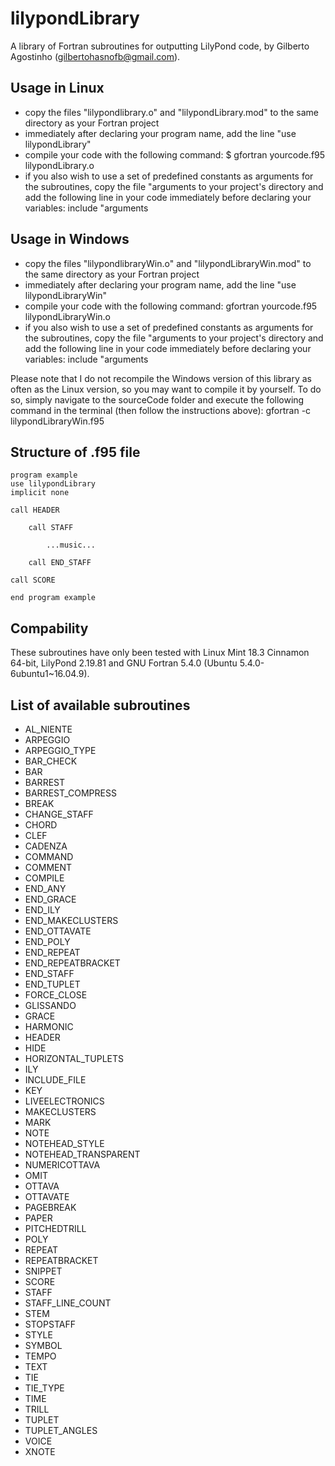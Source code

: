 lilypondLibrary
===============

A library of Fortran subroutines for outputting LilyPond code, by Gilberto Agostinho (gilbertohasnofb@gmail.com).

Usage in Linux
--------------

- copy the files "lilypondlibrary.o" and "lilypondLibrary.mod" to the same directory as your Fortran project
- immediately after declaring your program name, add the line "use lilypondLibrary"
- compile your code with the following command:
	$ gfortran yourcode.f95 lilypondLibrary.o
- if you also wish to use a set of predefined constants as arguments for the subroutines, copy the file "arguments to your project's directory and add the following line in your code immediately before declaring your variables:
	include "arguments
	
Usage in Windows
----------------

- copy the files "lilypondlibraryWin.o" and "lilypondLibraryWin.mod" to the same directory as your Fortran project
- immediately after declaring your program name, add the line "use lilypondLibraryWin"
- compile your code with the following command:
	gfortran yourcode.f95 lilypondLibraryWin.o
- if you also wish to use a set of predefined constants as arguments for the subroutines, copy the file "arguments to your project's directory and add the following line in your code immediately before declaring your variables:
	include "arguments

Please note that I do not recompile the Windows version of this library as often as the Linux version, so you may want to compile it by yourself. To do so, simply navigate to the sourceCode folder and execute the following command in the terminal (then follow the instructions above):
gfortran -c lilypondLibraryWin.f95

Structure of .f95 file
----------------------

	program example
	use lilypondLibrary
	implicit none

	call HEADER
	
		call STAFF
		
			...music...
			
		call END_STAFF
	
	call SCORE
	
	end program example
	
Compability
-----------

These subroutines have only been tested with Linux Mint 18.3 Cinnamon 64-bit, LilyPond 2.19.81 and GNU Fortran 5.4.0 (Ubuntu 5.4.0-6ubuntu1~16.04.9).


List of available subroutines
-----------------------------

- AL_NIENTE
- ARPEGGIO
- ARPEGGIO_TYPE
- BAR_CHECK
- BAR
- BARREST
- BARREST_COMPRESS
- BREAK
- CHANGE_STAFF
- CHORD
- CLEF
- CADENZA
- COMMAND
- COMMENT
- COMPILE
- END_ANY
- END_GRACE
- END_ILY
- END_MAKECLUSTERS
- END_OTTAVATE
- END_POLY
- END_REPEAT
- END_REPEATBRACKET          
- END_STAFF
- END_TUPLET
- FORCE_CLOSE
- GLISSANDO
- GRACE
- HARMONIC
- HEADER
- HIDE
- HORIZONTAL_TUPLETS
- ILY
- INCLUDE_FILE
- KEY
- LIVEELECTRONICS
- MAKECLUSTERS
- MARK
- NOTE
- NOTEHEAD_STYLE          
- NOTEHEAD_TRANSPARENT
- NUMERICOTTAVA  
- OMIT
- OTTAVA
- OTTAVATE
- PAGEBREAK
- PAPER
- PITCHEDTRILL
- POLY
- REPEAT
- REPEATBRACKET
- SNIPPET
- SCORE
- STAFF          
- STAFF_LINE_COUNT
- STEM
- STOPSTAFF
- STYLE
- SYMBOL
- TEMPO
- TEXT
- TIE
- TIE_TYPE
- TIME
- TRILL
- TUPLET
- TUPLET_ANGLES
- VOICE
- XNOTE
